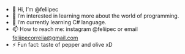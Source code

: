 - 👋 Hi, I’m @feliipec
- 👀 I’m interested in learning more about the world of programming.
- 🌱 I’m currently learning C# language.
- 📫 How to reach me: instagram @feliipec or email feliipecorreiia@gmail.com
- ⚡ Fun fact: taste of pepper and olive xD
